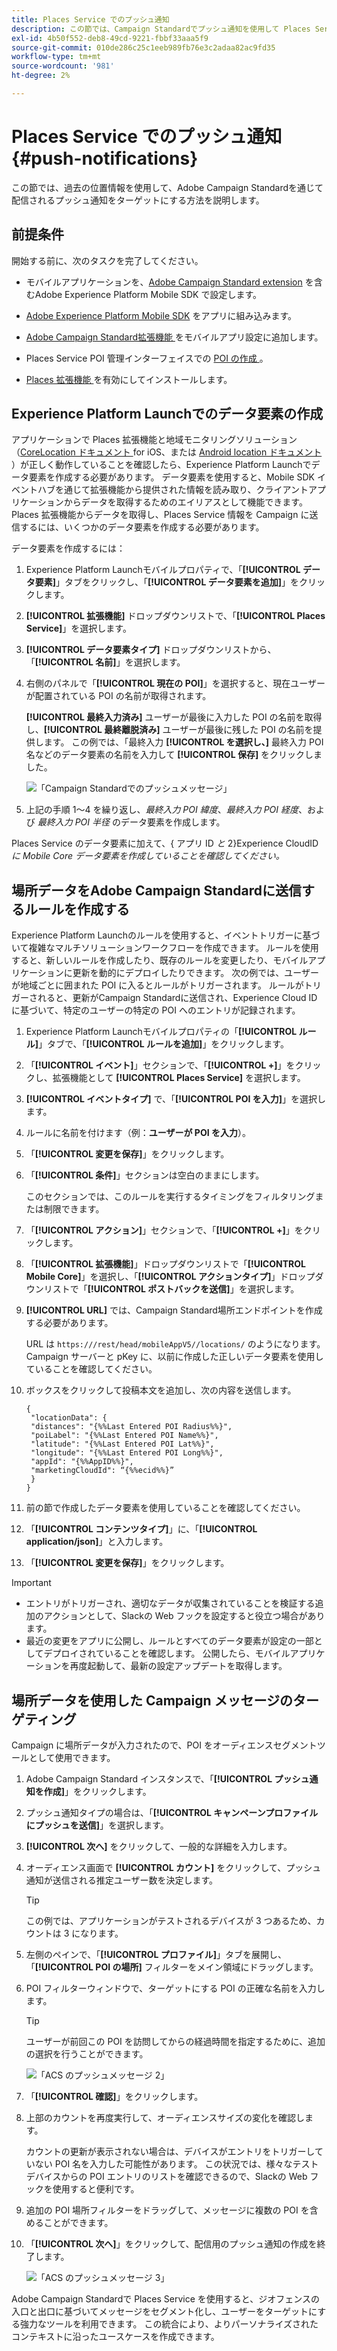 ```yaml
---
title: Places Service でのプッシュ通知
description: この節では、Campaign Standardでプッシュ通知を使用して Places Service を設定する方法について説明します。
exl-id: 4b50f552-deb8-49cd-9221-fbbf33aaa5f9
source-git-commit: 010de286c25c1eeb989fb76e3c2adaa82ac9fd35
workflow-type: tm+mt
source-wordcount: '981'
ht-degree: 2%

---
```


# Places Service でのプッシュ通知 {#push-notifications}

この節では、過去の位置情報を使用して、Adobe Campaign Standardを通じて配信されるプッシュ通知をターゲットにする方法を説明します。

## 前提条件

開始する前に、次のタスクを完了してください。

* モバイルアプリケーションを、[Adobe Campaign Standard extension](https://aep-sdks.gitbook.io/docs/using-mobile-extensions/adobe-campaign-standard) を含むAdobe Experience Platform Mobile SDK で設定します。

* [Adobe Experience Platform Mobile SDK](https://aep-sdks.gitbook.io/docs/getting-started/get-the-sdk) をアプリに組み込みます。
* [Adobe Campaign Standard拡張機能 ](https://aep-sdks.gitbook.io/docs/using-mobile-extensions/adobe-campaign-standard) をモバイルアプリ設定に追加します。

* Places Service POI 管理インターフェイスでの [POI の作成 ](/help/poi-mgmt-ui/create-a-poi-ui.md)。

* [Places 拡張機能 ](/help/places-ext-aep-sdks/places-extension/places-extension.md) を有効にしてインストールします。


## Experience Platform Launchでのデータ要素の作成

アプリケーションで Places 拡張機能と地域モニタリングソリューション（[CoreLocation ドキュメント ](https://developer.apple.com/documentation/corelocation/monitoring_the_user_s_proximity_to_geographic_regions)for iOS、または [Android location ドキュメント ](https://developer.android.com/training/location/geofencing)）が正しく動作していることを確認したら、Experience Platform Launchでデータ要素を作成する必要があります。 データ要素を使用すると、Mobile SDK イベントハブを通じて拡張機能から提供された情報を読み取り、クライアントアプリケーションからデータを取得するためのエイリアスとして機能できます。 Places 拡張機能からデータを取得し、Places Service 情報を Campaign に送信するには、いくつかのデータ要素を作成する必要があります。

データ要素を作成するには：

1. Experience Platform Launchモバイルプロパティで、「**[!UICONTROL データ要素]**」タブをクリックし、「**[!UICONTROL データ要素を追加]**」をクリックします。
1. **[!UICONTROL 拡張機能]** ドロップダウンリストで、「**[!UICONTROL Places Service]**」を選択します。
1. **[!UICONTROL データ要素タイプ]** ドロップダウンリストから、「**[!UICONTROL 名前]**」を選択します。
1. 右側のパネルで「**[!UICONTROL 現在の POI]**」を選択すると、現在ユーザーが配置されている POI の名前が取得されます。

   **[!UICONTROL 最終入力済み]** ユーザーが最後に入力した POI の名前を取得し、**[!UICONTROL 最終離脱済み]** ユーザーが最後に残した POI の名前を提供します。 この例では、「最終入力 **[!UICONTROL を選択し、]** 最終入力 POI 名 **&#x200B;**&#x200B;などのデータ要素の名前を入力して **[!UICONTROL 保存]** をクリックしました。

   ![ 「Campaign Standardでのプッシュメッセージ」 ](/help/assets/ACS_Push1.png)

1. 上記の手順 1～4 を繰り返し、*最終入力 POI 緯度*、*最終入力 POI 経度*、および *最終入力 POI 半径* のデータ要素を作成します。

Places Service のデータ要素に加えて、{ アプリ ID *と* 2}Experience CloudID *に Mobile Core データ要素を作成していることを確認してください。*

## 場所データをAdobe Campaign Standardに送信するルールを作成する

Experience Platform Launchのルールを使用すると、イベントトリガーに基づいて複雑なマルチソリューションワークフローを作成できます。 ルールを使用すると、新しいルールを作成したり、既存のルールを変更したり、モバイルアプリケーションに更新を動的にデプロイしたりできます。 次の例では、ユーザーが地域ごとに囲まれた POI に入るとルールがトリガーされます。 ルールがトリガーされると、更新がCampaign Standardに送信され、Experience Cloud ID に基づいて、特定のユーザーの特定の POI へのエントリが記録されます。

1. Experience Platform Launchモバイルプロパティの「**[!UICONTROL ルール]**」タブで、「**[!UICONTROL ルールを追加]**」をクリックします。
1. 「**[!UICONTROL イベント]**」セクションで、「**[!UICONTROL +]**」をクリックし、拡張機能として **[!UICONTROL Places Service]** を選択します。
1. **[!UICONTROL イベントタイプ]** で、「**[!UICONTROL POI を入力]**」を選択します。
1. ルールに名前を付けます（例：**ユーザーが POI を入力**）。
1. 「**[!UICONTROL 変更を保存]**」をクリックします。
1. 「**[!UICONTROL 条件]**」セクションは空白のままにします。

   このセクションでは、このルールを実行するタイミングをフィルタリングまたは制限できます。

1. 「**[!UICONTROL アクション]**」セクションで、「**[!UICONTROL +]**」をクリックします。
1. 「**[!UICONTROL 拡張機能]**」ドロップダウンリストで「**[!UICONTROL Mobile Core]**」を選択し、「**[!UICONTROL アクションタイプ]**」ドロップダウンリストで「**[!UICONTROL ポストバックを送信]**」を選択します。
1. **[!UICONTROL URL]** では、Campaign Standard場所エンドポイントを作成する必要があります。

   URL は `https:///rest/head/mobileAppV5//locations/` のようになります。
Campaign サーバーと pKey に、以前に作成した正しいデータ要素を使用していることを確認してください。

1. ボックスをクリックして投稿本文を追加し、次の内容を送信します。

   ```
   {
    "locationData": {
    "distances": "{%%Last Entered POI Radius%%}",
    "poiLabel": "{%%Last Entered POI Name%%}",
    "latitude": "{%%Last Entered POI Lat%%}",
    "longitude": "{%%Last Entered POI Long%%}",
    "appId": "{%%AppID%%}",
    "marketingCloudId": “{%%ecid%%}”
    }
   }
   ```

1. 前の節で作成したデータ要素を使用していることを確認してください。
1. 「**[!UICONTROL コンテンツタイプ]**」に、「**[!UICONTROL application/json]**」と入力します。
1. 「**[!UICONTROL 変更を保存]**」をクリックします。

>[!IMPORTANT]
>
>* エントリがトリガーされ、適切なデータが収集されていることを検証する追加のアクションとして、Slackの Web フックを設定すると役立つ場合があります。
>* 最近の変更をアプリに公開し、ルールとすべてのデータ要素が設定の一部としてデプロイされていることを確認します。 公開したら、モバイルアプリケーションを再度起動して、最新の設定アップデートを取得します。

## 場所データを使用した Campaign メッセージのターゲティング

Campaign に場所データが入力されたので、POI をオーディエンスセグメントツールとして使用できます。

1. Adobe Campaign Standard インスタンスで、「**[!UICONTROL プッシュ通知を作成]**」をクリックします。
1. プッシュ通知タイプの場合は、「**[!UICONTROL キャンペーンプロファイルにプッシュを送信]**」を選択します。
1. **[!UICONTROL 次へ]** をクリックして、一般的な詳細を入力します。
1. オーディエンス画面で **[!UICONTROL カウント]** をクリックして、プッシュ通知が送信される推定ユーザー数を決定します。

   >[!TIP]
   >
   >この例では、アプリケーションがテストされるデバイスが 3 つあるため、カウントは 3 になります。

1. 左側のペインで、「**[!UICONTROL プロファイル]**」タブを展開し、「**[!UICONTROL POI の場所]** フィルターをメイン領域にドラッグします。
1. POI フィルターウィンドウで、ターゲットにする POI の正確な名前を入力します。

   >[!TIP]
   >
   >ユーザーが前回この POI を訪問してからの経過時間を指定するために、追加の選択を行うことができます。

   ![ 「ACS のプッシュメッセージ 2」 ](/help/assets/ACS_push2.png)

1. 「**[!UICONTROL 確認]**」をクリックします。
1. 上部のカウントを再度実行して、オーディエンスサイズの変化を確認します。

   カウントの更新が表示されない場合は、デバイスがエントリをトリガーしていない POI 名を入力した可能性があります。 この状況では、様々なテストデバイスからの POI エントリのリストを確認できるので、Slackの Web フックを使用すると便利です。

1. 追加の POI 場所フィルターをドラッグして、メッセージに複数の POI を含めることができます。
1. 「**[!UICONTROL 次へ]**」をクリックして、配信用のプッシュ通知の作成を終了します。

   ![ 「ACS のプッシュメッセージ 3」 ](/help/assets/ACS_push3.png)

Adobe Campaign Standardで Places Service を使用すると、ジオフェンスの入口と出口に基づいてメッセージをセグメント化し、ユーザーをターゲットにする強力なツールを利用できます。 この統合により、よりパーソナライズされたコンテキストに沿ったユースケースを作成できます。

